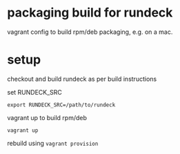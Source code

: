 # packaging build for rundeck

vagrant config to build rpm/deb packaging, e.g. on a mac.

# setup

checkout and build rundeck as per build instructions

set RUNDECK_SRC

~~~
export RUNDECK_SRC=/path/to/rundeck
~~~

vagrant up to build rpm/deb

~~~
vagrant up
~~~

rebuild using `vagrant provision`
